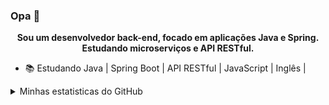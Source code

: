 ### Opa 👋
<p align="center">
    <b>Sou um desenvolvedor back-end, focado em aplicações Java e Spring. Estudando microserviços e API RESTful.</b>
</p>

<ul>
    <li>📚 Estudando Java | Spring Boot | API RESTful | JavaScript | Inglês | </li>
</ul>

<details>
    <summary>Minhas estatisticas do GitHub</summary>
    <p align="center">
        <img src="https://github-readme-stats.vercel.app/api?username=mateusblm&theme=white&show_icons=true&include_all_commits=true" alt="" />
    </p>
    <p align="center">
        <b>Linguagens mais usadas:</b> <br />
        <img src="https://github-readme-stats.vercel.app/api/top-langs?username=mateusblm&theme=white" alt="" />
    </p>
</details>
